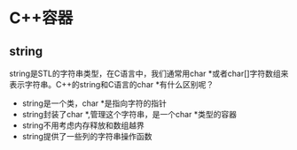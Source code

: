 # C++容器
## string
string是STL的字符串类型，在C语言中，我们通常用char *或者char[]字符数组来表示字符串。C++的string和C语言的char *有什么区别呢？

* string是一个类，char *是指向字符的指针
* string封装了char *,管理这个字符串，是一个char *类型的容器
* string不用考虑内存释放和数组越界
* string提供了一些列的字符串操作函数
